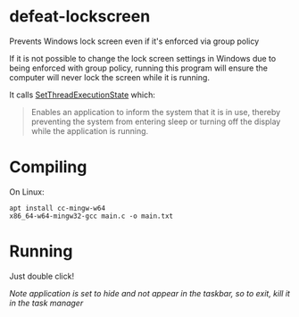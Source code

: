 # defeat-lockscreen
Prevents Windows lock screen even if it's enforced via group policy

If it is not possible to change the lock screen settings in Windows due to being enforced with group policy, running this program will ensure the computer will never lock the screen while it is running.

It calls [SetThreadExecutionState](https://docs.microsoft.com/en-us/windows/win32/api/winbase/nf-winbase-setthreadexecutionstate) which:

> Enables an application to inform the system that it is in use, thereby preventing the system from entering sleep or turning off the display while the application is running.

# Compiling 
On Linux:
```
apt install cc-mingw-w64
x86_64-w64-mingw32-gcc main.c -o main.txt
```

# Running
Just double click!

_Note application is set to hide and not appear in the taskbar, so to exit, kill it in the task manager_
